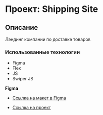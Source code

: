 # Проект: Shipping Site

## Описание
Лэндинг компании по доставке товаров

### Использованные технологии

* Figma
* Flex
* JS
* Swiper JS

**Figma**

* [Ссылка на макет в Figma](https://www.figma.com/file/UFoGNAfwyXY6Nf7JVtI6EO/%D0%9B%D0%B5%D0%BD%D0%B4%D0%B8%D0%BD%D0%B3-(Copy)-(Copy)?node-id=55%3A134)

* [Ссылка на проект](https://github.com/Capsonchik/Shipping-site)
